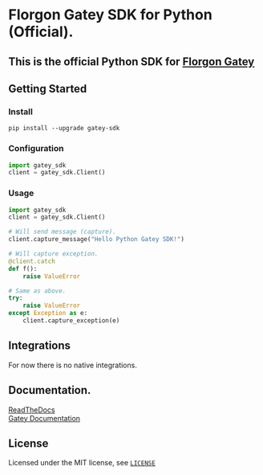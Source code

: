 # Florgon Gatey SDK for Python (Official).

## This is the official Python SDK for [Florgon Gatey](https://gatey.florgon.space)

## Getting Started

### Install

```
pip install --upgrade gatey-sdk
```

### Configuration

```python
import gatey_sdk
client = gatey_sdk.Client()
```

### Usage

```python
import gatey_sdk
client = gatey_sdk.Client()

# Will send message (capture).
client.capture_message("Hello Python Gatey SDK!")

# Will capture exception.
@client.catch
def f():
    raise ValueError

# Same as above.
try:
    raise ValueError
except Exception as e:
    client.capture_exception(e)
```

## Integrations

For now there is no native integrations.

## Documentation.

[ReadTheDocs](https://gatey-sdk-py.readthedocs.io/) \
[Gatey Documentation](https://florgon.space/dev/gatey)

## License

Licensed under the MIT license, see [`LICENSE`](LICENSE)
